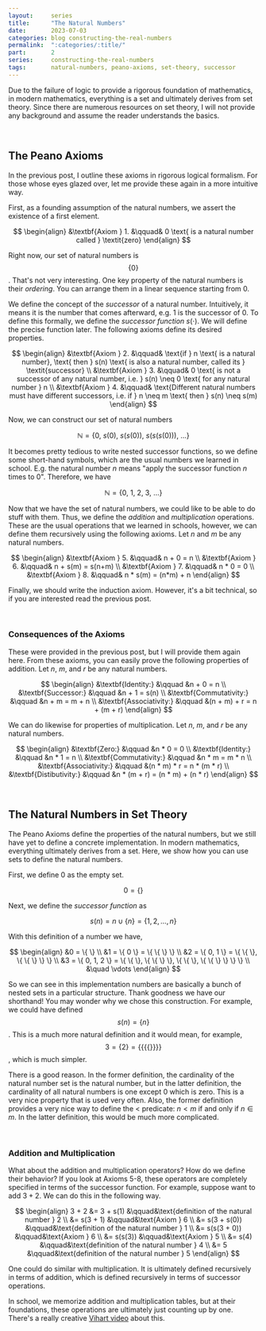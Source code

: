 ```yaml
---
layout:     series
title:      "The Natural Numbers"
date:       2023-07-03
categories: blog constructing-the-real-numbers
permalink:  ":categories/:title/"
part:       2
series:     constructing-the-real-numbers
tags:       natural-numbers, peano-axioms, set-theory, successor
---
```


Due to the failure of logic to provide a rigorous foundation of mathematics, in modern mathematics, everything is a set and ultimately derives from set theory. Since there are numerous resources on set theory, I will not provide any background and assume the reader understands the basics.

<br>

## The Peano Axioms

In the previous post, I outline these axioms in rigorous logical formalism. For those whose eyes glazed over, let me provide these again in a more intuitive way.

First, as a founding assumption of the natural numbers, we assert the existence of a first element.

$$
\begin{align}
    &\textbf{Axiom } 1. &\qquad& 0 \text{ is a natural number called } \textit{zero}
\end{align}
$$

Right now, our set of natural numbers is $$\{ 0 \}$$. That's not very interesting. One key property of the natural numbers is their _ordering_. You can arrange them in a linear sequence starting from $0$. 

We define the concept of the _successor_ of a natural number. Intuitively, it means it is the number that comes afterward, e.g. $1$ is the successor of $0$. To define this formally, we define the _successor function_ $s(\cdot)$. We will define the precise function later. The following axioms define its desired properties.

$$
\begin{align}
    &\textbf{Axiom } 2. &\qquad& \text{if } n \text{ is a natural number}, \text{ then } s(n) \text{ is also a natural number, called its } \textit{successor} \\
    &\textbf{Axiom } 3. &\qquad& 0 \text{ is not a successor of any natural number, i.e. } s(n) \neq 0 \text{ for any natural number } n \\
    &\textbf{Axiom } 4. &\qquad& \text{Different natural numbers must have different successors, i.e. if } n \neq m \text{ then } s(n) \neq s(m)
\end{align}
$$

Now, we can construct our set of natural numbers

$$
\mathbb{N} = \{ 0, \ s(0), \ s(s(0)), \ s(s(s(0))), \ \ldots \}
$$

It becomes pretty tedious to write nested successor functions, so we define some short-hand symbols, which are the usual numbers we learned in school. E.g. the natural number $n$ means "apply the successor function $n$ times to $0$". Therefore, we have

$$
\mathbb{N} = \{ 0, \ 1, \ 2, \ 3, \ \ldots \}
$$

Now that we have the set of natural numbers, we could like to be able to do stuff with them. Thus, we define the _addition_ and _multiplication_ operations. These are the usual operations that we learned in schools, however, we can define them recursively using the following axioms. Let $n$ and $m$ be any natural numbers.

$$
\begin{align}
    &\textbf{Axiom } 5. &\qquad& n + 0 = n \\
    &\textbf{Axiom } 6. &\qquad& n + s(m) = s(n+m) \\
    &\textbf{Axiom } 7. &\qquad& n * 0 = 0 \\
    &\textbf{Axiom } 8. &\qquad& n * s(m) = (n*m) + n
\end{align}
$$

Finally, we should write the induction axiom. However, it's a bit technical, so if you are interested read the previous post.

<br>

### Consequences of the Axioms

These were provided in the previous post, but I will provide them again here. From these axioms, you can easily prove the following properties of addition. Let $n$, $m$, and $r$ be any natural numbers.

$$
\begin{align}
    &\textbf{Identity:} &\qquad &n + 0 = n \\
    &\textbf{Successor:} &\qquad &n + 1 = s(n) \\
    &\textbf{Commutativity:} &\qquad &n + m = m + n \\
    &\textbf{Associativity:} &\qquad &(n + m) + r = n + (m + r)
\end{align}
$$

We can do likewise for properties of multiplication. Let $n$, $m$, and $r$ be any natural numbers.

$$
\begin{align}
    &\textbf{Zero:} &\qquad &n * 0 = 0 \\
    &\textbf{Identity:} &\qquad &n * 1 = n \\
    &\textbf{Commutativity:} &\qquad &n * m = m * n \\
    &\textbf{Associativity:} &\qquad &(n * m) * r = n * (m * r) \\
    &\textbf{Distibutivity:} &\qquad &n * (m + r) = (n * m) + (n * r)
\end{align}
$$

<br>

## The Natural Numbers in Set Theory

The Peano Axioms define the properties of the natural numbers, but we still have yet to define a concrete implementation. In modern mathematics, everything ultimately derives from a set. Here, we show how you can use sets to define the natural numbers.

First, we define $0$ as the empty set.

$$
0 = \{ \}
$$

Next, we define the _successor function_ as 

$$
s(n) = n \cup \{ n \} = \{ 1, 2, \ldots, n \}
$$

With this definition of a number we have,

$$
\begin{align}
    &0 = \{ \} \\
    &1 = \{ 0 \} = \{ \{ \} \} \\
    &2 = \{ 0, 1 \} = \{ \{ \}, \{ \{ \} \} \} \\
    &3 = \{ 0, 1, 2 \} = \{ \{ \}, \{ \{ \} \}, \{ \{ \}, \{ \{ \} \} \} \} \\
    &\quad \vdots
\end{align}
$$

So we can see in this implementation numbers are basically a bunch of nested sets in a particular structure. Thank goodness we have our shorthand! You may wonder why we chose this construction. For example, we could have defined $$s(n) = \{ n \}$$. This is a much more natural definition and it would mean, for example, $$3 = \{ 2 \} = \{ \{ \{ \{ \} \} \} \}$$, which is much simpler. 

There is a good reason. In the former definition, the cardinality of the natural number set is the natural number, but in the latter definition, the cardinality of all natural numbers is one except $0$ which is zero. This is a very nice property that is used very often. Also, the former definition provides a very nice way to define the $<$ predicate: $n < m$ if and only if $n \in m$. In the latter definition, this would be much more complicated.

<br>

### Addition and Multiplication

What about the addition and multiplication operators? How do we define their behavior? If you look at Axioms 5-8, these operators are completely specified in terms of the successor function. For example, suppose want to add $3 + 2$. We can do this in the following way.

$$
\begin{align}
    3 + 2 
    &= 3 + s(1) &\qquad&\text{definition of the natural number } 2 \\
    &= s(3 + 1) &\qquad&\text{Axiom } 6 \\
    &= s(3 + s(0)) &\qquad&\text{definition of the natural number } 1 \\
    &= s(s(3 + 0)) &\qquad&\text{Axiom } 6 \\
    &= s(s(3)) &\qquad&\text{Axiom } 5 \\
    &= s(4) &\qquad&\text{definition of the natural number } 4 \\
    &= 5 &\qquad&\text{definition of the natural number } 5
\end{align}
$$

One could do similar with multiplication. It is ultimately defined recursively in terms of addition, which is defined recursively in terms of successor operations. 

In school, we memorize addition and multiplication tables, but at their foundations, these operations are ultimately just counting up by one. There's a really creative <a href="https://www.youtube.com/watch?v=N-7tcTIrers" target="_blank">Vihart video</a> about this.